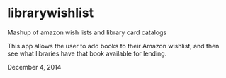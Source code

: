 librarywishlist
===============

Mashup of amazon wish lists and library card catalogs

This app allows the user to add books to their Amazon wishlist, and then see what libraries have that book available for lending.

December 4, 2014
